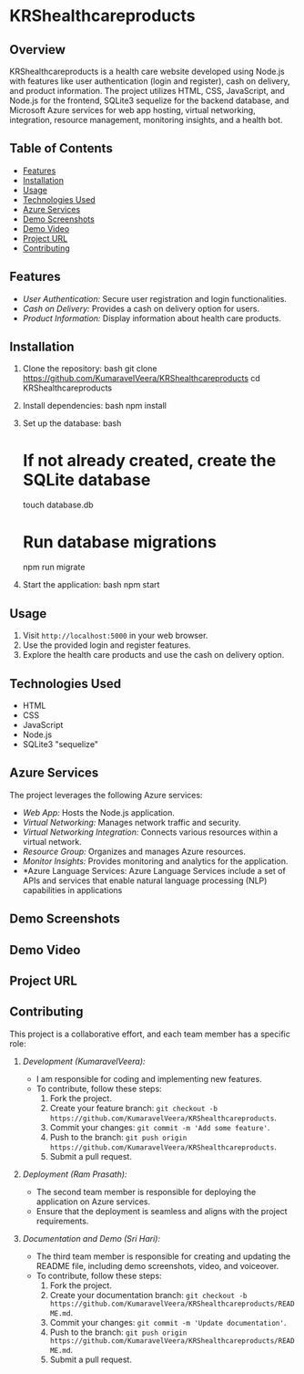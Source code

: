 # KRShealthcareproducts
## Overview
KRShealthcareproducts is a health care website developed using Node.js with features like user authentication (login and register), cash on delivery, and product information. The project utilizes HTML, CSS, JavaScript, and Node.js for the frontend, SQLite3 sequelize for the backend database, and Microsoft Azure services for web app hosting, virtual networking, integration, resource management, monitoring insights, and a health bot.

## Table of Contents
- [Features](#features)
- [Installation](#installation)
- [Usage](#usage)
- [Technologies Used](#technologies-used)
- [Azure Services](#azure-services)
- [Demo Screenshots](#demo-screenshots)
- [Demo Video](#demo-video)
- [Project URL](#project-url)
- [Contributing](#contributing)

## Features
- *User Authentication:* Secure user registration and login functionalities.
- *Cash on Delivery:* Provides a cash on delivery option for users.
- *Product Information:* Display information about health care products.

## Installation
1. Clone the repository:
    bash
    git clone https://github.com/KumaravelVeera/KRShealthcareproducts
    cd KRShealthcareproducts
    

2. Install dependencies:
    bash
    npm install
    

3. Set up the database:
    bash
    # If not already created, create the SQLite database
    touch database.db

    # Run database migrations
    npm run migrate
    

4. Start the application:
    bash
    npm start
    

## Usage
1. Visit `http://localhost:5000` in your web browser.
2. Use the provided login and register features.
3. Explore the health care products and use the cash on delivery option.

## Technologies Used
- HTML
- CSS
- JavaScript
- Node.js
- SQLite3 "sequelize"


## Azure Services
The project leverages the following Azure services:
- *Web App:* Hosts the Node.js application.
- *Virtual Networking:* Manages network traffic and security.
- *Virtual Networking Integration:* Connects various resources within a virtual network.
- *Resource Group:* Organizes and manages Azure resources.
- *Monitor Insights:* Provides monitoring and analytics for the application.
- *Azure Language Services: Azure Language Services include a set of APIs and services that enable natural language processing (NLP) capabilities in applications

## Demo Screenshots
## Demo Video
## Project URL
## Contributing
This project is a collaborative effort, and each team member has a specific role:

1. *Development (KumaravelVeera):*
   - I am  responsible for coding and implementing new features.
   - To contribute, follow these steps:
      1. Fork the project.
      2. Create your feature branch: `git checkout -b  https://github.com/KumaravelVeera/KRShealthcareproducts`.
      3. Commit your changes: `git commit -m 'Add some feature'`.
      4. Push to the branch: `git push origin  https://github.com/KumaravelVeera/KRShealthcareproducts`.
      5. Submit a pull request.

2. *Deployment (Ram Prasath):*
   - The second team member is responsible for deploying the application on Azure services.
   - Ensure that the deployment is seamless and aligns with the project requirements.

3. *Documentation and Demo (Sri Hari):*
   - The third team member is responsible for creating and updating the README file, including demo screenshots, video, and voiceover.
   - To contribute, follow these steps:
      1. Fork the project.
      2. Create your documentation branch: `git checkout -b  https://github.com/KumaravelVeera/KRShealthcareproducts/README.md`.
      3. Commit your changes: `git commit -m 'Update documentation'`.
      4. Push to the branch: `git push origin  https://github.com/KumaravelVeera/KRShealthcareproducts/README.md`.
      5. Submit a pull request.
